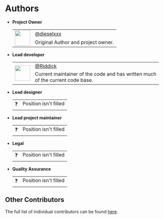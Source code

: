 # Authors

- **Project Owner**
    <table>
        <tr>
            <td rowspan="2"><img src="https://avatars.githubusercontent.com/u/56673130?v=4" height="50px" width="50px" alt=""></td>
            <td><a href="https://github.com/dieselxxx">@dieselxxx</a></td>
        </tr>
        <tr>
            <td>Original Author and project owner.</td>
        </tr>
    </table>

- **Lead developer**
    <table>
        <tr>
            <td rowspan="2"><img src="https://avatars.githubusercontent.com/u/87519338?v=4" height="50px" width="50px" alt=""></td>
            <td><a href="https://github.com/danijelgalic">@Riddick</a></td>
        </tr>
        <tr>
            <td>Current maintainer of the code and has written much of the current code base.</td>
        </tr>
    </table>

- **Lead designer**
    <table>
        <tr>
            <td rowspan="2">❓</td>
            <td>Position isn't filled</td>
        </tr>
        <tr>
            <td></td>
        </tr>
    </table>

- **Lead project maintainer**
    <table>
        <tr>
            <td rowspan="2">❓</td>
            <td>Position isn't filled</td>
        </tr>
        <tr>
            <td></td>
        </tr>
    </table>

- **Legal**
    <table>
        <tr>
            <td rowspan="2">❓</td>
            <td>Position isn't filled</td>
        </tr>
        <tr>
            <td></td>
        </tr>
    </table>

- **Quality Assurance**
    <table>
        <tr>
            <td rowspan="2">❓</td>
            <td>Position isn't filled</td>
        </tr>
        <tr>
            <td></td>
        </tr>
    </table>

## Other Contributors

The full list of individual contributors can be found [here](https://github.com/The-FireHub-Project/Skeleton/blob/master/.github/CONTRIBUTORS.md).